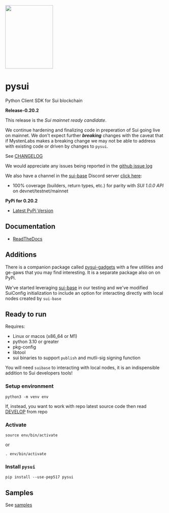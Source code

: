 <img src="https://raw.githubusercontent.com/FrankC01/pysui/main/images//pysui_logo_color.png" width="150" height="200"/>

# pysui

Python Client SDK for Sui blockchain

**Release-0.20.2**

This release is the _Sui mainnet ready candidate_.

We continue hardening and finalizing code in preperation of Sui going live on mainnet. We don't expect further _**breaking**_ changes with the caveat that if MystenLabs makes a breaking change we may not be able to address with existing code or driven by changes to `pysui`.

See [CHANGELOG](https://github.com/FrankC01/pysui/blob/main/CHANGELOG.md)

We would appreciate any issues being reported in the [github issue log](https://github.com/FrankC01/pysui/issues)

We also have a channel in the [sui-base](https://github.com/sui-base/sui-base) Discord server [click here](https://discord.com/invite/Erb6SwsVbH):

- 100% coverage (builders, return types, etc.) for parity with _SUI 1.0.0 API_ on devnet/testnet/mainnet

**PyPi for 0.20.2**

- [Latest PyPi Version](https://pypi.org/project/pysui/)

## Documentation

- [ReadTheDocs](https://pysui.readthedocs.io/en/latest/index.html)

## Additions

There is a companion package called [pysui-gadgets](https://github.com/FrankC01/pysui_gadgets) with a few utilities and ge-gaws that you may find interesting. It is a separate package also on on PyPi.

We've started leveraging [sui-base](https://github.com/sui-base/sui-base) in our testing and we've modified SuiConfig initialization to include an option for interacting directly with local nodes created by `sui-base`

## Ready to run

Requires:

- Linux or macos (x86_64 or M1)
- python 3.10 or greater
- pkg-config
- libtool
- sui binaries to support `publish` and mutli-sig signing function

You will need `suibase` to interacting with local nodes, it is an indispensible addition to Sui developers tools!

### Setup environment

`python3 -m venv env`

If, instead, you want to work with repo latest source code then read [DEVELOP](https://github.com/FrankC01/pysui/blob/main/DEVELOP.md) from repo

### Activate

`source env/bin/activate`

or

`. env/bin/activate`

### Install `pysui`

`pip install --use-pep517 pysui`

## Samples

See [samples](https://github.com/FrankC01/pysui/blob/main/samples/README.md)
